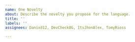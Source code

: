 ```yaml
---
name: One Novelty
about: Describe the novelty you propose for the language.
title: ''
labels: ''
assignees: Danixd12, DevCheckOG, ItsJhonAlex, TomyRioss

---
```



